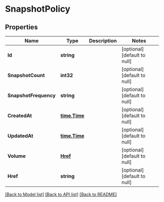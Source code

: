 # SnapshotPolicy

## Properties
Name | Type | Description | Notes
------------ | ------------- | ------------- | -------------
**Id** | **string** |  | [optional] [default to null]
**SnapshotCount** | **int32** |  | [optional] [default to null]
**SnapshotFrequency** | **string** |  | [optional] [default to null]
**CreatedAt** | [**time.Time**](time.Time.md) |  | [optional] [default to null]
**UpdatedAt** | [**time.Time**](time.Time.md) |  | [optional] [default to null]
**Volume** | [**Href**](Href.md) |  | [optional] [default to null]
**Href** | **string** |  | [optional] [default to null]

[[Back to Model list]](../README.md#documentation-for-models) [[Back to API list]](../README.md#documentation-for-api-endpoints) [[Back to README]](../README.md)


